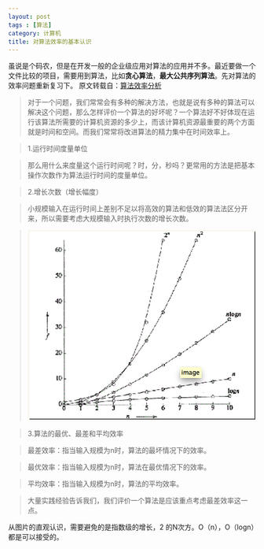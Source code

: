 ```yaml
---
layout: post
tags : [算法]
category: 计算机
title: 对算法效率的基本认识
---
```



虽说是个码农，但是在开发一般的企业级应用对算法的应用并不多。最近要做一个文件比较的项目，需要用到算法，比如**贪心算法**，**最大公共序列算法**。先对算法的效率问题重新复习下。
原文转载自：[算法效率分析](http://www.cnblogs.com/helloxyz/archive/2012/07/01/2571850.html)

>对于一个问题，我们常常会有多种的解决方法，也就是说有多种的算法可以解决这个问题，那么怎样评价一个算法的好坏呢？一个算法好不好体现在运行该算法所需要的计算机资源的多少上，而该计算机资源最重要的两个方面就是时间和空间。而我们常常将改进算法的精力集中在时间效率上。

>1.运行时间度量单位

>那么用什么来度量这个运行时间呢？时，分，秒吗？更常用的方法是把基本操作次数作为算法运行时间的度量单位。

>2.增长次数（增长幅度）

>小规模输入在运行时间上差别不足以将高效的算法和低效的算法法区分开来，所以需要考虑大规模输入时执行次数的增长次数。

>![image](/asserts/算法效率.png)

>3.算法的最优、最差和平均效率

>最差效率：指当输入规模为n时，算法的最坏情况下的效率。

>最优效率：指当输入规模为n时，算法在最优情况下的效率。

>平均效率：指当输入规模为n时，算法的平均效率。

>大量实践经验告诉我们，我们评价一个算法是应该重点考虑最差效率这一点。

从图片的直观认识，需要避免的是指数级的增长，2
的N次方。O（n），O（logn）都是可以接受的。